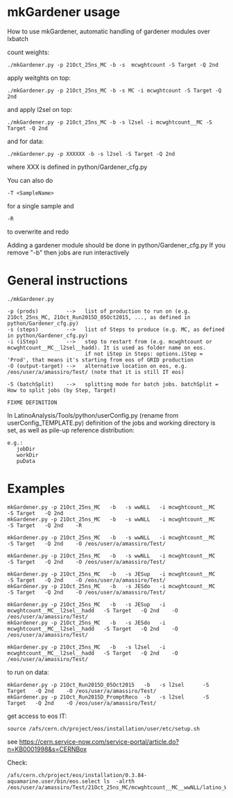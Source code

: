 mkGardener usage
====

How to use mkGardener, automatic handling of gardener modules over lxbatch

count weights: 

    ./mkGardener.py -p 21Oct_25ns_MC -b -s  mcwghtcount -S Target -Q 2nd

apply weitghts on top:

    ./mkGardener.py -p 21Oct_25ns_MC -b -s MC -i mcwghtcount -S Target -Q 2nd

and apply l2sel on top:

    ./mkGardener.py -p 21Oct_25ns_MC -b -s l2sel -i mcwghtcount__MC -S Target -Q 2nd

and for data:

    ./mkGardener.py -p XXXXXX -b -s l2sel -S Target -Q 2nd

where XXX is defined in python/Gardener_cfg.py

You can also do 

    -T <SampleName>
    
for a single sample
and 

    -R

to overwrite and redo

Adding a gardener module should be done in python/Gardener_cfg.py
If you remove "-b" then jobs are run interactively


General instructions
====

    ./mkGardener.py

    -p (prods)         -->   list of production to run on (e.g. 21Oct_25ns_MC, 21Oct_Run2015D_05Oct2015, ..., as defined in python/Gardener_cfg.py)
    -s (steps)         -->   list of Steps to produce (e.g. MC, as defined in python/Gardener_cfg.py)
    -i (iStep)         -->   step to restart from (e.g. mcwghtcount or mcwghtcount__MC__l2sel__hadd). It is used as folder name on eos.
                             if not iStep in Steps: options.iStep = 'Prod', that means it's starting from eos of GRID production
    -O (output-target) -->   alternative location on eos, e.g. /eos/user/a/amassiro/Test/ (note that it is still IT eos)
    
    -S (batchSplit)    -->   splitting mode for batch jobs. batchSplit = How to split jobs (by Step, Target)
    
    FIXME DEFINITION


In LatinoAnalysis/Tools/python/userConfig.py (rename from userConfig_TEMPLATE.py) definition of the jobs and working directory
is set, as well as pile-up reference distribution:

    e.g.:
       jobDir 
       workDir
       puData
    
    
Examples
====

    mkGardener.py -p 21Oct_25ns_MC   -b   -s wwNLL   -i mcwghtcount__MC   -S Target   -Q 2nd
    mkGardener.py -p 21Oct_25ns_MC   -b   -s wwNLL   -i mcwghtcount__MC   -S Target   -Q 2nd    -R
    
    mkGardener.py -p 21Oct_25ns_MC   -b   -s wwNLL   -i mcwghtcount__MC   -S Target   -Q 2nd    -O /eos/user/a/amassiro/Test/
    
    mkGardener.py -p 21Oct_25ns_MC   -b   -s wwNLL   -i mcwghtcount__MC   -S Target   -Q 2nd    -O /eos/user/a/amassiro/Test/
    
    mkGardener.py -p 21Oct_25ns_MC   -b   -s JESup   -i mcwghtcount__MC   -S Target   -Q 2nd    -O /eos/user/a/amassiro/Test/
    mkGardener.py -p 21Oct_25ns_MC   -b   -s JESdo   -i mcwghtcount__MC   -S Target   -Q 2nd    -O /eos/user/a/amassiro/Test/
    
    mkGardener.py -p 21Oct_25ns_MC   -b   -s JESup   -i mcwghtcount__MC__l2sel__hadd   -S Target   -Q 2nd    -O /eos/user/a/amassiro/Test/
    mkGardener.py -p 21Oct_25ns_MC   -b   -s JESdo   -i mcwghtcount__MC__l2sel__hadd   -S Target   -Q 2nd    -O /eos/user/a/amassiro/Test/
    
    mkGardener.py -p 21Oct_25ns_MC   -b   -s l2sel   -i mcwghtcount__MC__l2sel__hadd   -S Target   -Q 2nd    -O /eos/user/a/amassiro/Test/
    
to run on data:

    mkGardener.py -p 21Oct_Run2015D_05Oct2015   -b   -s l2sel      -S Target   -Q 2nd    -O /eos/user/a/amassiro/Test/
    mkGardener.py -p 21Oct_Run2015D_PromptReco  -b   -s l2sel      -S Target   -Q 2nd    -O /eos/user/a/amassiro/Test/


    
get access to eos IT:

    source /afs/cern.ch/project/eos/installation/user/etc/setup.sh

see https://cern.service-now.com/service-portal/article.do?n=KB0001998&s=CERNBox

Check:

    /afs/cern.ch/project/eos/installation/0.3.84-aquamarine.user/bin/eos.select ls  -alrth /eos/user/a/amassiro/Test/21Oct_25ns_MC/mcwghtcount__MC__wwNLL/latino_WWTo2L2Nu.root

    
    
    


    
    
    
    
